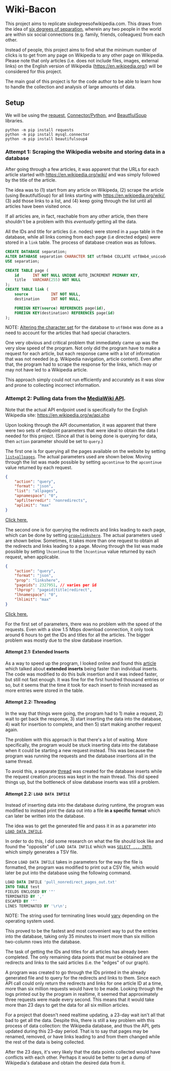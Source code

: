 # Wiki-Bacon

This project aims to replicate sixdegreesofwikipedia.com. This draws from the idea of [six degrees of separation](https://en.wikipedia.org/wiki/Six_degrees_of_separation), wherein any two people in the world are within six social connections (e.g. family, friends, colleagues) from each other.

Instead of people, this project aims to find what the minimum number of clicks is to get from any page on Wikipedia to any other page on Wikipedia. Please note that only articles (i.e. does not include files, images, external links) on the English version of Wikipedia (https://en.wikipedia.org/) will be considered for this project.

The main goal of this project is for the code author to be able to learn how to handle the collection and analysis of large amounts of data.

## Setup
We will be using the [request](https://requests.readthedocs.io/en/master/), [Connector/Python](https://dev.mysql.com/doc/connector-python/en/connector-python-example-connecting.html), and [BeautfiulSoup](https://www.crummy.com/software/BeautifulSoup/bs4/doc/) libraries.
```
python -m pip install requests
python -m pip install mysql.connector
python -m pip install beautifulsoup4
```

### Attempt 1: Scraping the Wikipedia website and storing data in a database

After going through a few articles, it was apparent that the URLs for each article started with https://en.wikipedia.org/wiki/ and was simply followed by the title of the article.

The idea was to (1) start from any article on Wikipeda, (2) scrape the article (using BeautifulSoup) for all links starting with https://en.wikipedia.org/wiki/, (3) add those links to a list, and (4) keep going through the list until all articles have been visited once.

If all articles are, in fact, reachable from any other article, then there shouldn't be a problem with this _eventually_ getting all the data.

All the IDs and title for articles (i.e. nodes) were stored in a `page` table in the database, while all links coming from each page (i.e directed edges) were stored in a `link` table. The process of database creation was as follows.

``` sql
CREATE DATABASE separation;
ALTER DATABASE separation CHARACTER SET utf8mb4 COLLATE utf8mb4_unicode_ci;
USE separation;

CREATE TABLE page (
    id      INT NOT NULL UNIQUE AUTO_INCREMENT PRIMARY KEY,
    title   VARCHAR(255) NOT NULL
);
CREATE TABLE link (
    source          INT NOT NULL,
    destination     INT NOT NULL,

	FOREIGN KEY(source) REFERENCES page(id),
	FOREIGN KEY(destination) REFERENCES page(id)
);
```
NOTE: [Altering the character set](https://stackoverflow.com/questions/6115612/how-to-convert-an-entire-mysql-database-characterset-and-collation-to-utf-8) for the database to `utf8mb4` was done as a need to account for the articles that had special characters.

One very obvious and critical problem that immediately came up was the very slow speed of the program. Not only did the program have to make a request for each article, but each response came with a lot of information that was not needed (e.g. Wikipedia navigation, article content). Even after that, the program had to scrape the response for the links, which may or may not have led to a Wikipedia article.

This approach simply could not run efficiently and accurately as it was slow and prone to collecting incorrect information.

### Attempt 2: Pulling data from the [MediaWiki API](https://www.mediawiki.org/wiki/API:Main_page).

Note that the actual API endpoint used is specifically for the English Wikipedia site: https://en.wikipedia.org/w/api.php

Upon looking through the API documentation, it was apparent that there were two sets of endpoint parameters that were ideal to obtain the data I needed for this project. (Since all that is being done is querying for data, then `action` parameter should be set to `query`.)

The first one is for querying all the pages available on the website by setting [`list=allpages`](https://en.wikipedia.org/w/api.php?action=help&modules=query%2Ballpages). The actual parameters used are shown below. Moving through the list was made possible by setting `apcontinue` to the `apcontinue` value returned by each request.
``` json
{
    "action": "query",
    "format": "json",
    "list": "allpages",
    "apnamespace": "0",
    "apfilterredir": "nonredirects",
    "aplimit": "max"
}
```
[Click here.](https://en.wikipedia.org/w/api.php?action=query&format=json&list=allpages&apnamespace=0&apfilterredir=nonredirects&aplimit=max)

The second one is for querying the redirects and links leading to each page, which can be done by setting [`prop=linkshere`](https://en.wikipedia.org/w/api.php?action=help&modules=query%2Blinkshere). The actual parameters used are shown below. Sometimes, it takes more than one request to obtain all the redirects and links leading to a page. Moving through the list was made possible by setting `lhcontinue` to the `lhcontinue` value returned by each request, when applicable.
``` json
{
    "action": "query",
    "format": "json",
    "prop": "linkshere",
    "pageids": 2327951, // varies per id
    "lhprop": "pageid|title|redirect",
    "lhnamespace": "0",
    "lhlimit": "max"
}
```
[Click here.](https://en.wikipedia.org/w/api.php?action=query&format=json&prop=linkshere&pageids=2327951&lhprop=pageid%7Ctitle%7Credirect&lhnamespace=0&lhlimit=max)

For the first set of parameters, there was no problem with the speed of the requests. Even with a slow 1.5 Mbps download connection, it only took around 6 hours to get the IDs and titles for all the articles. The bigger problem was mostly due to the slow database insertion.

#### Attempt 2.1: Extended Inserts
As a way to speed up the program, I looked online and found this [article](https://medium.com/@benmorel/high-speed-inserts-with-mysql-9d3dcd76f723) which talked about **extended inserts** being faster than individual inserts. The code was modified to do this bulk insertion and it was indeed faster, but still not fast enough. It was fine for the first hundred thousand entries or so, but it seems that the time it took for each insert to finish increased as more entries were stored in the table.

#### Attempt 2.2: Threading
In the way that things were going, the program had to 1) make a request, 2) wait to get back the response, 3) start inserting the data into the database, 4) wait for insertion to complete, and then 5) start making another request again.

The problem with this approach is that there's a lot of waiting. More specifically, the program would be stuck inserting data into the database when it could be starting a new request instead. This was because the program was running the requests and the database insertions all in the same thread.

To avoid this, a separate [thread](https://stackoverflow.com/questions/3044580/multiprocessing-vs-threading-python) was created for the database inserts while the request creation process was kept in the main thread. This did speed things up, but the bottleneck of slow database inserts was still a problem.

#### Attempt 2.2: `LOAD DATA INFILE`
Instead of inserting data into the database during runtime, the program was modified to instead print the data out into a file **in a specific format** which can later be written into the database.

The idea was to get the generated file and pass it in as a parameter into [`LOAD DATA INFILE`](https://dev.mysql.com/doc/refman/8.0/en/load-data.html).

In order to do this, I did some research on what the file should look like and found the "opposite" of `LOAD DATA INFILE` which was [`SELECT ... INTO`](https://dev.mysql.com/doc/refman/8**.0/en/select-into.html), which simply generates a TSV file.

Since `LOAD DATA INFILE` takes in parameters for the way the file is formatted, the program was modified to print out a CSV file, which would later be put into the database using the following command.
``` sql
LOAD DATA INFILE 'pull_nonredirect_pages_out.txt'
INTO TABLE test
FIELDS ENCLOSED BY '"'
TERMINATED BY ','
ESCAPED BY '"'
LINES TERMINATED BY '\r\n';
```
NOTE: The string used for terminating lines would [vary](https://stackoverflow.com/questions/3821784/whats-the-difference-between-n-and-r-n) depending on the operating system used.

This proved to be the fastest and most convenient way to put the entries into the database, taking only 35 minutes to insert more than six million two-column rows into the database.

The task of getting the IDs and titles for all articles has already been completed. The only remaining data points that must be obtained are the redirects and links to the said articles (i.e. the "edges" of our graph).

A program was created to go through the IDs printed in the already generated file and to query for the redirects and links to them. Since each API call could only return the redirects and links for one article ID at a time, more than six million requests would have to be made. Looking through the logs printed out by the program in realtime, it seemed that approximately three requests were made every second. This means that it would take more than 23 days to get the data for all six million articles.

For a project that doesn't need realtime updating, a 23-day wait isn't all that bad to get all the data. Despite this, there is still a key problem with this process of data collection: the Wikipedia database, and thus the API, gets updated during this 23-day period. That is to say that pages may be renamed, removed, or have links leading to and from them changed while the rest of the data is being collected.

After the 23 days, it's very likely that the data points collected would have conflicts with each other. Perhaps it would be better to get a dump of Wikipedia's database and obtain the desired data from it.
